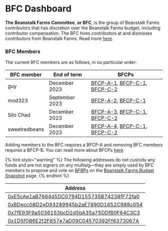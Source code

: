 # BFC Dashboard

**The** **Beanstalk Farms Committee**, **or BFC**, is the group of Beanstalk Farms contributors that has discretion over the Beanstalk Farms budget, including contributor compensation. The BFC hires contributors at and dismisses contributors from Beanstalk Farms. Read more [here](./#beanstalk-farms-committee).

### **BFC Members**

The current BFC members are as follows, in no particular order:

| BFC member    | End of term    | BFCPs                                                                                                                                                                                                                                                                                                                                                                                       |
| ------------- | -------------- | ------------------------------------------------------------------------------------------------------------------------------------------------------------------------------------------------------------------------------------------------------------------------------------------------------------------------------------------------------------------------------------------- |
| guy           | December 2023  | [BFCP-A-1](https://github.com/BeanstalkFarms/Beanstalk-Governance-Proposals/blob/master/bfcp/bfcp-a-1-austin.md), [BFCP-C-1](https://github.com/BeanstalkFarms/Beanstalk-Governance-Proposals/blob/master/bfcp/bfcp-c-1-term-extension-q3-2022.md), [BFCP-C-2](https://github.com/BeanstalkFarms/Beanstalk-Governance-Proposals/blob/master/bfcp/bfcp-c-2-term-extension-q4-2022.md)        |
| mod323        | September 2023 | [BFCP-A-2](https://github.com/BeanstalkFarms/Beanstalk-Governance-Proposals/blob/master/bfcp/bfcp-a-2-mod323.md), [BFCP-C-1](https://github.com/BeanstalkFarms/Beanstalk-Governance-Proposals/blob/master/bfcp/bfcp-c-1-term-extension-q3-2022.md)                                                                                                                                          |
| Silo Chad     | December 2023  | [BFCP-A-3](https://github.com/BeanstalkFarms/Beanstalk-Governance-Proposals/blob/master/bfcp/bfcp-a-3-silo-chad.md), [BFCP-C-1](https://github.com/BeanstalkFarms/Beanstalk-Governance-Proposals/blob/master/bfcp/bfcp-c-1-term-extension-q3-2022.md), [BFCP-C-2](https://github.com/BeanstalkFarms/Beanstalk-Governance-Proposals/blob/master/bfcp/bfcp-c-2-term-extension-q4-2022.md)     |
| sweetredbeans | December 2023  | [BFCP-A-4](https://github.com/BeanstalkFarms/Beanstalk-Governance-Proposals/blob/master/bfcp/bfcp-a-4-sweetredbeans.md), [BFCP-C-1](https://github.com/BeanstalkFarms/Beanstalk-Governance-Proposals/blob/master/bfcp/bfcp-c-1-term-extension-q3-2022.md), [BFCP-C-2](https://github.com/BeanstalkFarms/Beanstalk-Governance-Proposals/blob/master/bfcp/bfcp-c-2-term-extension-q4-2022.md) |

Adding members to the BFC requires a BFCP-A and removing BFC members requires a BFCP-B. You can read more about BFCPs [here](../proposals.md#bfcp).

{% hint style="warning" %}
The following addresses do not custody any funds and are not signers on any multisig—they are simply used by BFC members to propose and vote on [BFBPs](../proposals.md#bfbp) on the [Beanstalk Farms Budget Snapshot](https://snapshot.org/#/beanstalkfarmsbudget.eth) page.
{% endhint %}

| Address                                                                                                                 |
| ----------------------------------------------------------------------------------------------------------------------- |
| [0xE5cAe1aB7664d5DC0794D155735B74238fF72fa0](https://snapshot.org/#/profile/0xE5cAe1aB7664d5DC0794D155735B74238fF72fa0) |
| [0xBDecc08D2eD93289945b2aE7890D1652C988c054](https://snapshot.org/#/profile/0xBDecc08D2eD93289945b2aE7890D1652C988c054) |
| [0x7fE93F9a5036153bcD2d5bA35a75DDfB0F64C3C3](https://snapshot.org/#/profile/0x7fE93F9a5036153bcD2d5bA35a75DDfB0F64C3C3) |
| [0x1D5f0B6E2f2F857e7aD09C04570392Ff6373067A](https://snapshot.org/#/profile/0x1D5f0B6E2f2F857e7aD09C04570392Ff6373067A) |
